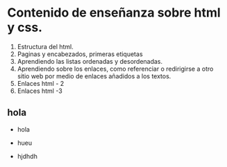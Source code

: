# Contenido de enseñanza sobre html y css.
<ol>
    <li> Estructura del html.</li>
    <li> Paginas y encabezados, primeras etiquetas</li>
    <li> Aprendiendo las listas ordenadas y desordenadas.</li>
    <li>Aprendiendo sobre los enlaces, como referenciar o redirigirse a otro sitio web por medio de enlaces añadidos a los textos.</li>
    <li>Enlaces html - 2</li>
    <li>Enlaces html -3 </li>
</ol>

## hola
- hola
* hueu
+ hjdhdh

